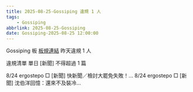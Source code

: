 ```yaml
---
title: 2025-08-25-Gossiping 違規 1 人
tags:
    - Gossiping
abbrlink: 2025-08-25-Gossiping
date: Gossiping-2025-08-25 12:00:00
---
```

Gossiping 板 [板規連結](https://www.ptt.cc/bbs/Gossiping/M.1637425085.A.07D.html)
昨天違規 1 人
<!-- more -->

違規清單
單日 [新聞] 不得超過 1 篇

8/24 ergostepo □ [新聞] 快新聞／檢討大罷免失敗！…
8/24 ergostepo □ [新聞] 沈伯洋回憶：還來不及裝冷…